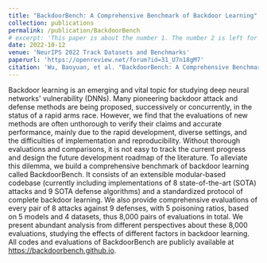 ```yaml
---
title: "BackdoorBench: A Comprehensive Benchmark of Backdoor Learning"
collection: publications
permalink: /publication/BackdoorBench
# excerpt: 'This paper is about the number 1. The number 2 is left for future work.'
date: 2022-10-12
venue: 'NeurIPS 2022 Track Datasets and Benchmarks'
paperurl: 'https://openreview.net/forum?id=31_U7n18gM7'
citation: 'Wu, Baoyuan, et al. "BackdoorBench: A Comprehensive Benchmark of Backdoor Learning." NeurIPS 2022 Track Datasets and Benchmarks.'
---
```

Backdoor learning is an emerging and vital topic for studying deep neural networks' vulnerability (DNNs). Many pioneering backdoor attack and defense methods are being proposed, successively or concurrently, in the status of a rapid arms race. However, we find that the evaluations of new methods are often unthorough to verify their claims and accurate performance, mainly due to the rapid development, diverse settings, and the difficulties of implementation and reproducibility.  Without thorough evaluations and comparisons, it is not easy to track the current progress and design the future development roadmap of the literature. To alleviate this dilemma, we build a comprehensive benchmark of backdoor learning called BackdoorBench. It consists of an extensible modular-based codebase (currently including implementations of 8 state-of-the-art (SOTA) attacks and 9 SOTA defense algorithms) and a standardized protocol of complete backdoor learning. We also provide comprehensive evaluations of every pair of 8 attacks against 9 defenses, with 5 poisoning ratios, based on 5 models and 4 datasets, thus 8,000 pairs of evaluations in total. We present abundant analysis from different perspectives about these 8,000 evaluations, studying the effects of different factors in backdoor learning.  All codes and evaluations of BackdoorBench are publicly available at https://backdoorbench.github.io.
